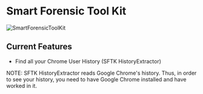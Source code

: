 # Smart Forensic Tool Kit
![SmartForensicToolKit](https://app.anshulkhope.com/apps/sftk/icon.png)

## Current Features
* Find all your Chrome User History (SFTK HistoryExtractor)

NOTE: SFTK HistoryExtractor reads Google Chrome's history. Thus, in order to see your history, you need to have Google Chrome installed and have worked in it.